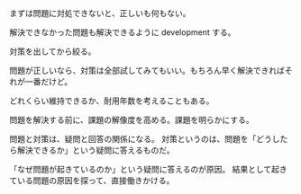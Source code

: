 まずは問題に対処できないと、正しいも何もない。

解決できなかった問題も解決できるように development する。

対策を出してから絞る。

問題が正しいなら、対策は全部試してみてもいい。もちろん早く解決できればそれが一番だけど。

どれくらい維持できるか、耐用年数を考えることもある。

問題を解決する前に、課題の解像度を高める。課題を明らかにする。

問題と対策は、疑問と回答の関係になる。
対策というのは、問題を「どうしたら解決できるか」という疑問に答えるものだ。

「なぜ問題が起きているのか」という疑問に答えるのが原因。
結果として起きている問題の原因を探って、直接働きかける。
